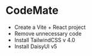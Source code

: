 # CodeMate

 - Create a Vite + React project
 - Remove unnecessary code
 - Install TailwindCSS v 4.0
 - Install DaisyUI v5